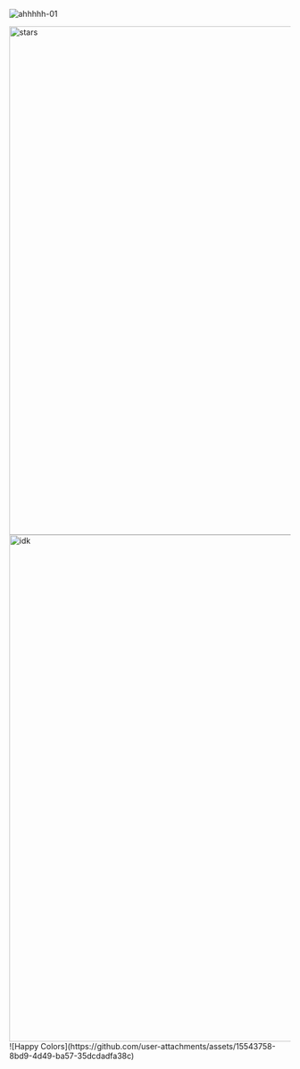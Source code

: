 
![ahhhhh-01](https://github.com/user-attachments/assets/1a313718-474c-4fa8-8b94-f167de20ab4a)


<img width="911" alt="stars" src="https://github.com/user-attachments/assets/b8b4e434-0417-4aef-8eff-010997c13b76" />

<img width="908" alt="idk" src="https://github.com/user-attachments/assets/9439831f-c17f-4271-a3e8-c076554a6b52" />
![Happy Colors](https://github.com/user-attachments/assets/15543758-8bd9-4d49-ba57-35dcdadfa38c)





















